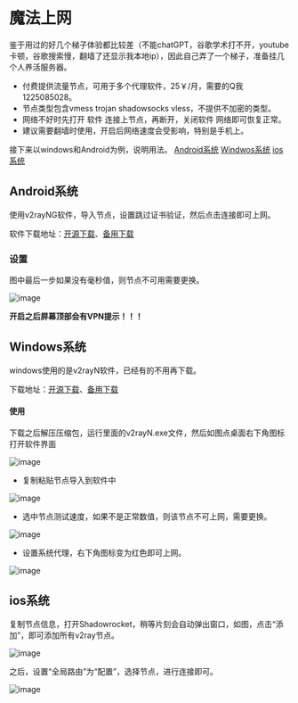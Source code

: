 # 魔法上网
鉴于用过的好几个梯子体验都比较差（不能chatGPT，谷歌学术打不开，youtube卡顿，谷歌搜索慢，翻墙了还显示我本地ip），因此自己弄了一个梯子，准备挂几个人养活服务器。
- 付费提供流量节点，可用于多个代理软件，25￥/月，需要的Q我1225085028。
- 节点类型包含vmess trojan shadowsocks vless，不提供不加密的类型。
- 网络不好时先打开 软件 连接上节点，再断开，关闭软件 网络即可恢复正常。
- 建议需要翻墙时使用，开启后网络速度会受影响，特别是手机上。

接下来以windows和Android为例，说明用法。
[Android系统](#android%E7%B3%BB%E7%BB%9F)
[Windwos系统](#windows%E7%B3%BB%E7%BB%9F)
[ios系统](#ios%E7%B3%BB%E7%BB%9F)

## Android系统
使用v2rayNG软件，导入节点，设置跳过证书验证，然后点击连接即可上网。

软件下载地址：[开源下载](https://github.com/2dust/v2rayNG/releases/download/1.8.5/v2rayNG_1.8.5.apk)、[备用下载](https://pc.domainsname.win:2080/download/Android.apk)

### 设置
图中最后一步如果没有毫秒值，则节点不可用需要更换。

![image](https://github.com/578meng/v2/assets/33978206/5873da1e-ae0e-4090-8d90-f5a9ac09c06c)

__开启之后屏幕顶部会有VPN提示！！！__




## Windows系统
windows使用的是v2rayN软件，已经有的不用再下载。

下载地址：[开源下载](https://github.com/2dust/v2rayN/releases/download/6.23/v2rayN-With-Core.zip)、[备用下载](https://pc.domainsname.win:2080/download/Windwos.zip)

#### 使用
下载之后解压压缩包，运行里面的v2rayN.exe文件，然后如图点桌面右下角图标打开软件界面

![image](https://github.com/578meng/v2/assets/33978206/77735f92-36a4-4eee-8d4f-ac4337fbb255)

- 复制粘贴节点导入到软件中

![image](https://github.com/578meng/v2/assets/33978206/b40d5f91-a97b-47b4-b004-d42bcf59d092)

- 选中节点测试速度，如果不是正常数值，则该节点不可上网，需要更换。

![image](https://github.com/578meng/v2/assets/33978206/84c1d4c3-30ce-4928-833d-eeffb8bb7f14)


- 设置系统代理，右下角图标变为红色即可上网。

![image](https://github.com/578meng/v2/assets/33978206/14d2adef-08f8-4ba2-9e3a-6f37f8bd59ef)


## ios系统
复制节点信息，打开Shadowrocket，稍等片刻会自动弹出窗口，如图，点击“添加”，即可添加所有v2ray节点。

![image](https://github.com/578meng/v2/assets/33978206/4c0980a5-04ac-4528-bfc7-cfa623518276)

之后，设置“全局路由”为“配置”，选择节点，进行连接即可。

![image](https://github.com/578meng/v2/assets/33978206/f921f088-37fc-40fd-b1da-7c1503283256)

